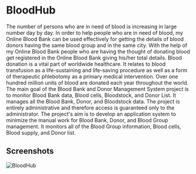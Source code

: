 # BloodHub

The number of persons who are in need of blood is increasing in large number day by day. In order to 
help people who are in need of blood, my Online Blood Bank can be used effectively for getting the 
details of blood donors having the same blood group and in the same city. With the help of my Online 
Blood Bank people who are having the thought of donating blood get registered in the Online Blood 
Bank giving his/her total details. Blood donation is a vital part of worldwide healthcare. It relates to 
blood transfusion as a life-sustaining and life-saving procedure as well as a form of therapeutic 
phlebotomy as a primary medical intervention. Over one hundred million units of blood are donated 
each year throughout the world. The main goal of the Blood Bank and Donor Management System 
project is to monitor Blood Bank data, Blood cells, Bloodstock, and Donor List. It manages all the 
Blood Bank, Donor, and Bloodstock data. The project is entirely administrative and therefore 
access is guaranteed only to the administrator. The project's aim is to develop an application system 
to minimize the manual work for Blood Bank, Donor, and Blood Group management. It monitors 
all of the Blood Group information, Blood cells, Blood supply, and Donor list.




## Screenshots

![BloodHub](https://drive.google.com/file/d/1JYgDr9odMF55GMy9N1zgg_e1UYLr8XNs/view?usp=sharing)
